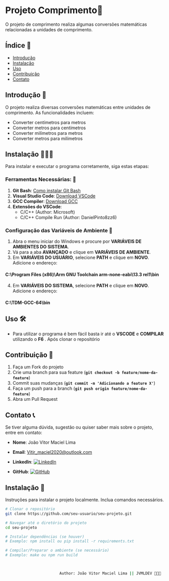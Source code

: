 # Projeto Comprimento📏
O projeto de comprimento realiza algumas conversões matemáticas relacionadas a unidades de comprimento.

## Índice 📑
- [Introdução](#introdução)
- [Instalação](#instalação)
- [Uso](#uso)
- [Contribuição](#contribuição)
- [Contato](#contato)

## Introdução 📝
O projeto realiza diversas conversões matemáticas entre unidades de comprimento. As funcionalidades incluem:
- Converter centímetros para metros
- Converter metros para centímetros
- Converter milímetros para metros
- Converter metros para milímetros

## Instalação 👨🏾‍💻
Para instalar e executar o programa corretamente, siga estas etapas:

### Ferramentas Necessárias: 🧰
1. **Git Bash**: [Como instalar Git Bash](https://forum.casadodesenvolvedor.com.br/topic/44837-como-instalar-o-git-bash-para-mostrar-a-op%C3%A7%C3%A3o-git-bash-here/)
2. **Visual Studio Code**: [Download VSCode](https://code.visualstudio.com/)
3. **GCC Compiler**: [Download GCC](https://sourceforge.net/projects/gcc-win64/)
4. **Extensões do VSCode**:
    - C/C++ (Author: Microsoft)
    - C/C++ Compile Run (Author: DanielPinto8zz6)

### Configuração das Variáveis de Ambiente 📁
1. Abra o menu iniciar do Windows e procure por **VARIÁVEIS DE AMBIENTES DO SISTEMA**.
2. Vá para a aba **AVANÇADO** e clique em **VARIÁVEIS DE AMBIENTE**.
3. Em **VARIÁVEIS DO USUÁRIO**, selecione **PATH** e clique em **NOVO**. Adicione o endereço:
#### C:\Program Files (x86)\Arm GNU Toolchain arm-none-eabi\13.3 rel1\bin

4. Em **VARIÁVEIS DO SISTEMA**, selecione **PATH** e clique em **NOVO**. Adicione o endereço:
#### C:\TDM-GCC-64\bin
 
## Uso 🛠️
  - Para utilizar o programa é bem fácil basta ir até o **VSCODE** e **COMPILAR** utilizando o **F6** .  Após clonar o repositório

## Contribuição 🤝
1. Faça um Fork do projeto
2. Crie uma branch para sua feature (**`git checkout -b feature/nome-da-feature`**)
3. Commit suas mudanças (**`git commit -m 'Adicionando a feature X'`**)
4. Faça um push para a branch (**`git push origin feature/nome-da-feature`**)
5. Abra um Pull Request

## Contato 📞

Se tiver alguma dúvida, sugestão ou quiser saber mais sobre o projeto, entre em contato:

- **Nome**: João Vitor Maciel Lima
- **Email**: Vitir_maciel2020@outlook.com
- **LinkedIn**: [![LinkedIn](https://img.icons8.com/ios-filled/50/000000/linkedin.png)](https://www.linkedin.com/in/jo%C3%A3o-vitor-450248208/)

 - **GitHub**: [![GitHub](https://img.icons8.com/ios-filled/50/000000/github.png)](https://github.com/JVMLDev)

## Instalação 💾

Instruções para instalar o projeto localmente. Inclua comandos necessários.

```bash
# Clonar o repositório
git clone https://github.com/seu-usuario/seu-projeto.git

# Navegar até o diretório do projeto
cd seu-projeto

# Instalar dependências (se houver)
# Exemplo: npm install ou pip install -r requirements.txt

# Compilar/Preparar o ambiente (se necessário)
# Exemplo: make ou npm run build

					

						Author: João Vitor Maciel Lima || JVMLDEV 👨🏾‍💻